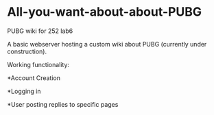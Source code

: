 # All-you-want-about-about-PUBG
PUBG wiki for 252 lab6

A basic webserver hosting a custom wiki about PUBG (currently under construction).

Working functionality: 

*Account Creation

*Logging in

*User posting replies to specific pages
